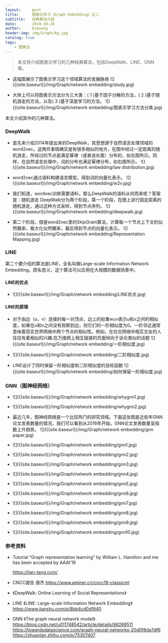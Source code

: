 ```yaml
---
layout:     post
title:      图表示学习（Graph Embedding）之二
subtitle:   经典算法介绍
date:       2019-10-28
author:     bjmsong
header-img: img/Graph/kg.jpg
catalog: true
tags:
    - 图算法
---
```

>本文将介绍图表示学习的几种经典算法，包括DeepWalk、LINE、GNN等。

<ul> 
<li markdown="1"> 
这幅图展示了图表示学习这个领域算法的发展脉络
![]({{site.baseurl}}/img/Graph/network embedding/study.jpg) 
</li> 
</ul> 


<ul> 
<li markdown="1"> 
大体上可以将图表示方法分为三大类：( 1 )基于因子分解的方法，( 2 )基于随机游走的方法，以及( 3 )基于深度学习的方法。
![]({{site.baseurl}}/img/Graph/network embedding/图表示学习方法分类.jpg) 
</li> 
</ul> 


本文介绍其中的几种算法。

### DeepWalk
<ul> 
<li markdown="1"> 
首先来介绍2014年提出来的DeepWalk，其思想源于自然语言处理领域的word2vec。这两件事情确实是有很多相似的地方，在图中经过一定距离的随机游走，所经过的节点是满足幂律（或者说长尾）分布的，如左图所示。同样，在自然语言处理中，词的分布也满足幂律分布，如右图所示。
![]({{site.baseurl}}/img/Graph/network embedding/law distribution.jpg) 
</li> 
</ul> 

<ul> 
<li markdown="1"> 
word2vec通过语料构建语言模型，得到词的向量化表示。
![]({{site.baseurl}}/img/Graph/network embedding/w2v.jpg) 
</li> 
</ul> 


<ul> 
<li markdown="1"> 
我们知道，wordvec训练需要语料，那么DeepWalk的语料从何而来呢？答案是：随机游走
DeepWalk分为两个阶段，第一个阶段，在图上进行固定距离的随机游走，通过这种方式采样，得到节点序列。
![]({{site.baseurl}}/img/Graph/network embedding/deepwalk.jpg) 
</li> 
</ul> 

<ul> 
<li markdown="1"> 
第二个阶段，借鉴word2vec里的SkipGram算法，计算每一个节点上下文的似然概率，极大化似然概率，最后得到节点的向量化表示。
![]({{site.baseurl}}/img/Graph/network embedding/Representation Mapping.jpg) 
</li> 
</ul> 



### LINE

第二个要介绍的算法是LINE，全名叫做Large-scale Information Network Embedding。顾名思义，这个算法可以应用在大规模的数据场景中。


#### LINE的优点


<ul> 
<li markdown="1"> 
![]({{site.baseurl}}/img/Graph/network embedding/LINE优点.jpg) 
</li> 
</ul> 


#### LINE的原理

<ul> 
<li markdown="1"> 
对于由边（u，v）连接的每一对顶点，边上的权重wuv表示u和v之间的相似度，如果在u和v之间没有观察到边，则它们的一阶相似度为0。一阶邻近通常意味着现实世界网络中两个节点的相似性。例如，在社交网络中相互交友的人往往有着相似的兴趣;在万维网上相互链接的页面倾向于谈论类似的话题
![]({{site.baseurl}}/img/Graph/network embedding/一阶相似度.jpg) 
</li> 
</ul> 


<ul> 
<li markdown="1"> 
![]({{site.baseurl}}/img/Graph/network embedding/二阶相似度.jpg) 
</li> 
</ul> 


<ul> 
<li markdown="1"> 
LINE设计了同时保留一阶相似度和二阶相似度的目标函数
![]({{site.baseurl}}/img/Graph/network embedding/如何保留一阶相似度.jpg) 
</li> 
</ul> 



### GNN（图神经网络）
<ul> 
<li markdown="1"> 
![]({{site.baseurl}}/img/Graph/network embedding/whygnn1.jpg) 
</li> 
</ul> 

<ul> 
<li markdown="1"> 
![]({{site.baseurl}}/img/Graph/network embedding/whygnn2.jpg) 
</li> 
</ul> 


<ul> 
<li markdown="1"> 
最近几年，图神经网络是一个比较热门的研究领域。下面这张图是近些年GNN论文发表数量的情况，我们可以看到从2016年开始，GNN论文发表数量呈指数上升趋势。
![]({{site.baseurl}}/img/Graph/network embedding/gnn paper.jpg) 
</li> 
</ul> 

<ul> 
<li markdown="1"> 
![]({{site.baseurl}}/img/Graph/network embedding/gnn1.jpg) 
</li> 
</ul> 

<ul> 
<li markdown="1"> 
![]({{site.baseurl}}/img/Graph/network embedding/gnn2.jpg) 
</li> 
</ul> 

<ul> 
<li markdown="1"> 
![]({{site.baseurl}}/img/Graph/network embedding/gnn3.jpg) 
</li> 
</ul> 

<ul> 
<li markdown="1"> 
![]({{site.baseurl}}/img/Graph/network embedding/gnn4.jpg) 
</li> 
</ul> 

<ul> 
<li markdown="1"> 
![]({{site.baseurl}}/img/Graph/network embedding/gnn5.jpg) 
</li> 
</ul> 

<ul> 
<li markdown="1"> 
![]({{site.baseurl}}/img/Graph/network embedding/gnn6.jpg) 
</li> 
</ul> 

<ul> 
<li markdown="1"> 
![]({{site.baseurl}}/img/Graph/network embedding/gnn7.jpg) 
</li> 
</ul> 

<ul> 
<li markdown="1"> 
![]({{site.baseurl}}/img/Graph/network embedding/gnn8.jpg) 
</li> 
</ul> 

<ul> 
<li markdown="1"> 
![]({{site.baseurl}}/img/Graph/network embedding/gnn9.jpg) 
</li> 
</ul> 

<ul> 
<li markdown="1"> 
![]({{site.baseurl}}/img/Graph/network embedding/gnn10.jpg) 
</li> 
</ul> 


### 参考资料
- Tutorial “Graph representation learning” by William L. Hamilton and me has been accepted by AAAI’19

   https://jian-tang.com/

- CNCC报告 唐杰 
  https://www.aminer.cn/cncc19-classicml

- 《DeepWalk: Online Learning of Social Representations》

- LINE 
  《LINE: Large-scale Information Network Embedding》
  https://www.jianshu.com/p/8bb4cd0df840

- GNN
《The graph neural network model》
https://blog.csdn.net/u011748542/article/details/86289511
https://towardsdatascience.com/graph-neural-networks-20d0f8da7df6
https://zhuanlan.zhihu.com/p/75307407





